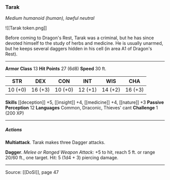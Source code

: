 ### Tarak
_Medium humanoid (human), lawful neutral_

![[Tarak token.png]]

Before coming to Dragon's Rest, Tarak was a criminal, but he has since devoted himself to the study of herbs and medicine. He is usually unarmed, but he keeps several daggers hidden in his cell (in area A1 of Dragon's Rest).




---

**Armor Class** 13
**Hit Points** 27 (6d8)
**Speed** 30 ft.

| STR     | DEX     | CON     | INT     | WIS     | CHA     |
|---------|---------|---------|---------|---------|---------|
| 10 (+0) | 16 (+3) | 10 (+0) | 12 (+1) | 14 (+2) | 16 (+3) |

**Skills** [[deception]] +5, [[insight]] +4, [[medicine]] +4, [[nature]] +3
**Passive Perception** 12
**Languages** Common, Draconic, Thieves' cant
**Challenge** 1 (200 XP)

---

##### Actions
**Multiattack**. Tarak makes three Dagger attacks.

**Dagger**. _Melee or Ranged Weapon Attack:_ +5 to hit, reach 5 ft. or range 20/60 ft., one target. Hit: 5 (1d4 + 3) piercing damage.


---

Source: [[DoSI]], page 47